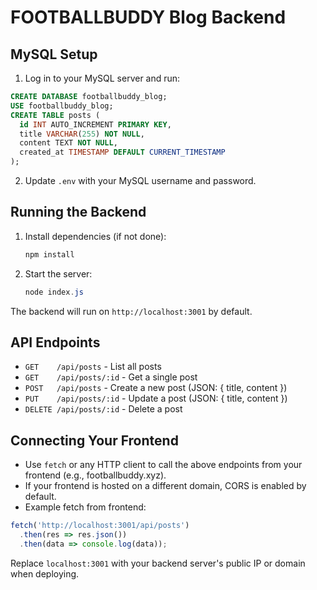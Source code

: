 # FOOTBALLBUDDY Blog Backend

## MySQL Setup
1. Log in to your MySQL server and run:

```sql
CREATE DATABASE footballbuddy_blog;
USE footballbuddy_blog;
CREATE TABLE posts (
  id INT AUTO_INCREMENT PRIMARY KEY,
  title VARCHAR(255) NOT NULL,
  content TEXT NOT NULL,
  created_at TIMESTAMP DEFAULT CURRENT_TIMESTAMP
);
```

2. Update `.env` with your MySQL username and password.

## Running the Backend
1. Install dependencies (if not done):
   ```powershell
   npm install
   ```
2. Start the server:
   ```powershell
   node index.js
   ```

The backend will run on `http://localhost:3001` by default.

## API Endpoints
- `GET    /api/posts`         - List all posts
- `GET    /api/posts/:id`     - Get a single post
- `POST   /api/posts`         - Create a new post (JSON: { title, content })
- `PUT    /api/posts/:id`     - Update a post (JSON: { title, content })
- `DELETE /api/posts/:id`     - Delete a post

## Connecting Your Frontend
- Use `fetch` or any HTTP client to call the above endpoints from your frontend (e.g., footballbuddy.xyz).
- If your frontend is hosted on a different domain, CORS is enabled by default.
- Example fetch from frontend:

```js
fetch('http://localhost:3001/api/posts')
  .then(res => res.json())
  .then(data => console.log(data));
```

Replace `localhost:3001` with your backend server's public IP or domain when deploying.
